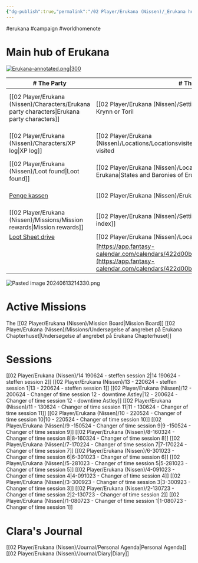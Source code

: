 ```yaml
---
{"dg-publish":true,"permalink":"/02 Player/Erukana (Nissen)/_Erukana home/"}
---
```


#erukana #campaign #worldhomenote

# Main hub of Erukana 

[![Erukana-annotated.png|300](/img/user/10%20Attachments/Erukana-annotated.png)](Erukana-annotated.png)

| # The Party                                                                                                          | # The world                                                                                                                                                | # Factions & People                                 | # Open loops                          |
| -------------------------------------------------------------------------------------------------------------------- | ---------------------------------------------------------------------------------------------------------------------------------------------------------- | --------------------------------------------------- | ------------------------------------- |
| [[02 Player/Erukana (Nissen)/Characters/Erukana party characters\|Erukana party characters]]                                                                                         | [[02 Player/Erukana (Nissen)/Setting lore/Ceynor\|Ceynor]], on either Krynn or Toril                                                                                                                       | [[02 Player/Erukana (Nissen)/People/1.People DB folder\|1.People DB folder]] - [[2. Erukana People List\|2. Erukana People List]] | [[02 Player/Erukana (Nissen)/Journal/Erukana Quests and Questions\|Erukana Quests and Questions]]      |
| [[02 Player/Erukana (Nissen)/Characters/XP log\|XP log]]                                                                                                           | [[02 Player/Erukana (Nissen)/Locations/Locationsvisited/Locationsvisited\|Locationsvisited]] visited                                                                                                                               | [[02 Player/Erukana (Nissen)/Factions/The Queensguard\|The Queensguard]]                                 | [[02 Player/Erukana (Nissen)/Journal/Erukana Party Agenda\|Erukana Party Agenda]]              |
| [[02 Player/Erukana (Nissen)/Loot found\|Loot found]]                                                                                                       | [[02 Player/Erukana (Nissen)/Locations/States and Baronies of Erukana\|States and Baronies of Erukana]]                                                                                                                         | [[02 Player/Erukana (Nissen)/Factions/Sølvhånden\|Sølvhånden]]                                      | [[Clue Board-1.canvas\|Clue Board-1]] |
| [Penge kassen](https://docs.google.com/spreadsheets/d/1X6DGQd9KXZYHPHzU_ZLQowYHiRTAPz3oIMXviP7aCSU/edit?usp=sharing) | [[02 Player/Erukana (Nissen)/Erukana Tag list\|Erukana Tag list]]                                                                                                                                       | [[02 Player/Erukana (Nissen)/Factions/Emerald enclave\|Emerald enclave]]                                 |                                       |
| [[02 Player/Erukana (Nissen)/Missions/Mission rewards\|Mission rewards]]                                                                                                  | [[02 Player/Erukana (Nissen)/Setting lore/Setting lore index\|Setting lore index]]                                                                                                                                     | [[02 Player/Erukana (Nissen)/Setting lore/Kong Janus af Erukana\|Kong Janus af Erukana]]                           |                                       |
| [Loot Sheet drive](https://loot.xcv.dk)                                                                              | [[02 Player/Erukana (Nissen)/Locations/ErukanaMap\|ErukanaMap]]                                                                                                                                             |                                                     |                                       |
|                                                                                                                      | [https://app.fantasy-calendar.com/calendars/422d00b63d41c292cf22ef53ce369acd](https://app.fantasy-calendar.com/calendars/422d00b63d41c292cf22ef53ce369acd) |                                                     |                                       |

![Pasted image 20240613214330.png](/img/user/10%20Attachments/Pasted%20image%2020240613214330.png)

# Active Missions 
The [[02 Player/Erukana (Nissen)/Mission Board\|Mission Board]]
[[02 Player/Erukana (Nissen)/Missions/Undersøgelse af angrebet på Erukana Chapterhuset\|Undersøgelse af angrebet på Erukana Chapterhuset]]

# Sessions 
[[02 Player/Erukana (Nissen)/14 190624 - steffen session 2\|14 190624 - steffen session 2]]
[[02 Player/Erukana (Nissen)/13 - 220624 - steffen session 1\|13 - 220624 - steffen session 1]]
[[02 Player/Erukana (Nissen)/12 - 200624 - Changer of time session 12 - downtime Astley\|12 - 200624 - Changer of time session 12 - downtime Astley]]
[[02 Player/Erukana (Nissen)/11 - 130624 - Changer of time session 11\|11 - 130624 - Changer of time session 11]]
[[02 Player/Erukana (Nissen)/10 - 220524 - Changer of time session 10\|10 - 220524 - Changer of time session 10]]
[[02 Player/Erukana (Nissen)/9 -150524 - Changer of time session 9\|9 -150524 - Changer of time session 9]]
[[02 Player/Erukana (Nissen)/8-160324 - Changer of time session 8\|8-160324 - Changer of time session 8]]
[[02 Player/Erukana (Nissen)/7-170224 - Changer of time session 7\|7-170224 - Changer of time session 7]]
[[02 Player/Erukana (Nissen)/6-301023 - Changer of time session 6\|6-301023 - Changer of time session 6]]
[[02 Player/Erukana (Nissen)/5-281023 - Changer of time session 5\|5-281023 - Changer of time session 5]]
[[02 Player/Erukana (Nissen)/4-091023 - Changer of time session 4\|4-091023 - Changer of time session 4]]
[[02 Player/Erukana (Nissen)/3-300923 - Changer of time session 3\|3-300923 - Changer of time session 3]]
[[02 Player/Erukana (Nissen)/2-130723 - Changer of time session 2\|2-130723 - Changer of time session 2]]
[[02 Player/Erukana (Nissen)/1-080723 - Changer of time session 1\|1-080723 - Changer of time session 1]]

# Clara's Journal 
[[02 Player/Erukana (Nissen)/Journal/Personal Agenda\|Personal Agenda]]
[[02 Player/Erukana (Nissen)/Journal/Diary\|Diary]]
